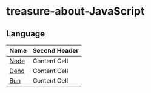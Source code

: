 # treasure-about-JavaScript
## Language
| Name  | Second Header |
| ------------- | ------------- |
| [Node](https://nodejs.org/en)  | Content Cell  |
| [Deno](https://deno.com/)  | Content Cell  |
| [Bun](https://bun.sh/)  | Content Cell  |
